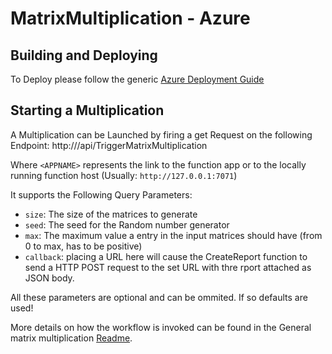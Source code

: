 # MatrixMultiplication - Azure

## Building and Deploying

To Deploy please follow the generic [Azure Deployment Guide](/azure_deploy.md)

## Starting a Multiplication

A Multiplication can be Launched by firing a get Request on the following Endpoint: http://<APPNAME>/api/TriggerMatrixMultiplication

Where `<APPNAME>` represents the link to the function app or to the locally running function host (Usually: `http://127.0.0.1:7071`)

It supports the Following Query Parameters:

- `size`: The size of the matrices to generate
- `seed`: The seed for the Random number generator
- `max`: The maximum value a entry in the input matrices should have (from 0 to max, has to be positive)
- `callback`: placing a URL here will cause the CreateReport function to send a HTTP POST request to the set URL with thre rport attached as JSON body.

All these parameters are optional and can be ommited. If so defaults are used!

More details on how the workflow is invoked can be found in the General matrix multiplication [Readme](../Readme.md).
